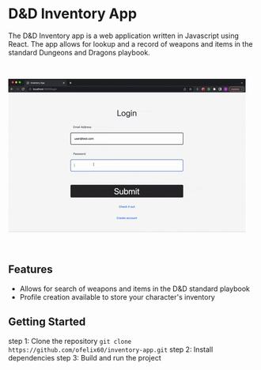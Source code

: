 # D&D Inventory App
The D&D Inventory app is a web application written in Javascript using React. The app allows for lookup and a record of weapons and items in the standard Dungeons and Dragons playbook. 

<br>

![](https://github.com/ofelix60/inventory-app/blob/main/interface.gif)

<br>


## Features
* Allows for search of weapons and items in the D&D standard playbook
* Profile creation available to store your character's inventory

## Getting Started
step 1: Clone the repository
```git clone https://github.com/ofelix60/inventory-app.git```
step 2: Install dependencies
step 3: Build and run the project

